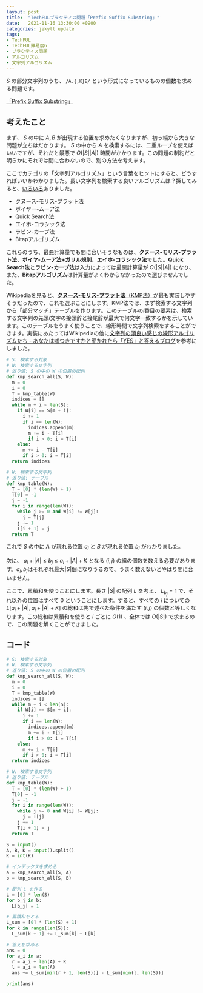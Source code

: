 ```yaml
---
layout: post
title:  "TechFULプラクティス問題「Prefix Suffix Substring」"
date:   2021-11-16 13:30:00 +0900
categories: jekyll update
tags:
- TechFUL
- TechFUL難易度6
- プラクティス問題
- アルゴリズム
- 文字列アルゴリズム
---
```


$S$ の部分文字列のうち、 `/A.{,K}B/` という形式になっているものの個数を求める問題です。

[「Prefix Suffix Substring」](https://techful-programming.com/user/practice/problem/coding/12845)

## 考えたこと

まず、 $S$ の中に $A, B$ が出現する位置を求めたくなりますが、初っ端から大きな問題が立ちはだかります。 $S$ の中から $A$ を検索するには、二重ループを使えばいいですが、それだと最悪で $O(\vert S\vert \vert A\vert)$ 時間がかかります。この問題の制約だと明らかにそれでは間に合わないので、別の方法を考えます。

ここでカテゴリの「文字列アルゴリズム」という言葉をヒントにすると、どうすればいいかわかりました。長い文字列を検索する良いアルゴリズムは？探してみると、[いろいろ](https://ja.wikipedia.org/wiki/%E6%96%87%E5%AD%97%E5%88%97%E6%8E%A2%E7%B4%A2)ありました。

- クヌース-モリス-プラット法
- ボイヤー-ムーア法
- Quick Search法
- エイホ-コラシック法
- ラビン-カープ法
- Bitapアルゴリズム

これらのうち、最悪計算量でも間に合いそうなものは、**クヌース-モリス-プラット法**、**ボイヤ-ムーア法+ガリル規則**、**エイホ-コラシック法**でした。**Quick Search法**と**ラビン-カープ法**は入力によっては最悪計算量が $O(|S||A|)$ になり、また、**Bitapアルゴリズム**は計算量がよくわからなかったので選びませんでした。

Wikipediaを見ると、[**クヌース-モリス-プラット法**（KMP法）](https://ja.wikipedia.org/wiki/%E3%82%AF%E3%83%8C%E3%83%BC%E3%82%B9%E2%80%93%E3%83%A2%E3%83%AA%E3%82%B9%E2%80%93%E3%83%97%E3%83%A9%E3%83%83%E3%83%88%E6%B3%95)が最も実装しやすそうだったので、これを選ぶことにします。KMP法では、まず検索する文字列から「部分マッチ」テーブルを作ります。このテーブルの$i$番目の要素は、検索する文字列の先頭$i$文字の接頭辞と接尾辞が最大で何文字一致するかを示しています。このテーブルをうまく使うことで、線形時間で文字列検索をすることができます。実装にあたってはWikipediaの他に[文字列の頭良い感じの線形アルゴリズムたち - あなたは嘘つきですかと聞かれたら「YES」と答えるブログ](https://snuke.hatenablog.com/entry/2014/12/01/235807)を参考にしました。


```python
# S: 検索する対象
# W: 検索する文字列
# 返り値: S の中の W の位置の配列
def kmp_search_all(S, W):
  m = 0
  i = 0
  T = kmp_table(W)
  indices = []
  while m + i < len(S):
    if W[i] == S[m + i]:
      i += 1
      if i == len(W):
        indices.append(m)
        m += i - T[i]
        if i > 0: i = T[i]
    else:
      m += i - T[i]
      if i > 0: i = T[i]
  return indices

# W: 検索する文字列
# 返り値: テーブル
def kmp_table(W):
  T = [0] * (len(W) + 1)
  T[0] = -1
  j = -1
  for i in range(len(W)):
    while j >= 0 and W[i] != W[j]:
      j = T[j]
    j += 1
    T[i + 1] = j
  return T
```

これで $S$ の中に $A$ が現れる位置 $a_i$ と $B$ が現れる位置 $b_i$ がわかりました。

次に、 $a_i + |A| \le b_j \le a_i + |A| + K$ となる $(i, j)$ の組の個数を数える必要があります。$a_i, b_j$はそれぞれ最大$|S|$個になりうるので、うまく数えないとやはり間に合いません。

ここで、累積和を使うことにします。長さ $|S|$ の配列 $L$ を考え、 $L_{b_j} = 1$ で、それ以外の位置はすべて $0$ ということにします。すると、すべての $i$ についての $L[a_i + |A|, a_i + |A| + K]$ の総和は先で述べた条件を満たす $(i, j)$ の個数と等しくなります。この総和は累積和を使うと $i$ ごとに $O(1)$ 、全体では $O(|S|)$ で求まるので、この問題を解くことができました。

## コード
```python
# S: 検索する対象
# W: 検索する文字列
# 返り値: S の中の W の位置の配列
def kmp_search_all(S, W):
  m = 0
  i = 0
  T = kmp_table(W)
  indices = []
  while m + i < len(S):
    if W[i] == S[m + i]:
      i += 1
      if i == len(W):
        indices.append(m)
        m += i - T[i]
        if i > 0: i = T[i]
    else:
      m += i - T[i]
      if i > 0: i = T[i]
  return indices

# W: 検索する文字列
# 返り値: テーブル
def kmp_table(W):
  T = [0] * (len(W) + 1)
  T[0] = -1
  j = -1
  for i in range(len(W)):
    while j >= 0 and W[i] != W[j]:
      j = T[j]
    j += 1
    T[i + 1] = j
  return T

S = input()
A, B, K = input().split()
K = int(K)

# インデックスを求める
a = kmp_search_all(S, A)
b = kmp_search_all(S, B)

# 配列 L を作る
L = [0] * len(S)
for b_j in b:
  L[b_j] = 1

# 累積和をとる
L_sum = [0] * (len(S) + 1)
for k in range(len(S)):
  L_sum[k + 1] += L_sum[k] + L[k]

# 答えを求める
ans = 0
for a_i in a:
  r = a_i + len(A) + K
  l = a_i + len(A)
  ans += L_sum[min(r + 1, len(S))] - L_sum[min(l, len(S))]

print(ans)
```